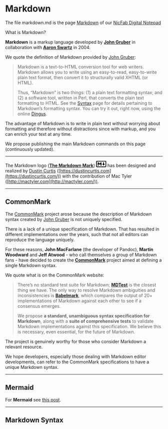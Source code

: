 # Markdown
The file markdown.md is the page [Markdown](https://notes.nicfab.eu/en/pages/mkdown/) of our [NicFab Digital Notepad](https://notes.nicfab.eu)

What is Markdown?

**Markdown** is a markup language developed by [**John Gruber**](https://daringfireball.net) in collaboration with [**Aaron Swartz**](http://www.aaronsw.com) in 2004.

We quote the definition of Markdown provided by [John Gruber](https://daringfireball.net/projects/markdown/):

> Markdown is a text-to-HTML conversion tool for web writers. Markdown allows you to write using an easy-to-read, easy-to-write plain text format, then convert it to structurally valid XHTML (or HTML).
> 
> Thus, “Markdown” is two things: (1) a plain text formatting syntax; and (2) a software tool, written in Perl, that converts the plain text formatting to HTML. See the [Syntax](https://daringfireball.net/projects/markdown/syntax) page for details pertaining to Markdown’s formatting syntax. You can try it out, right now, using the online [Dingus](https://daringfireball.net/projects/markdown/dingus).

The advantage of Markdown is to write in plain text without worrying about formatting and therefore without distractions since with markup, and you can enrich your text at any time.

We propose publishing the main Markdown commands on this page (continuously updated).

***

The Markdown logo ([**The Markdown Mark**](https://github.com/dcurtis/markdown-mark)) ![md](/images/markdown/mdlogo32x20.png#center) has been designed and realized by [Dustin Curtis](https://twitter.com/dcurtis) ([https://dustincurtis.com](https://dustincurtis.com/)) with the contribution of Mac Tyler ([http://mactyler.com](http://mactyler.com/)).

***

## CommonMark
The [CommonMark](https://commonmark.org) project arose because the description of Markdown syntax created by [John Gruber](https://daringfireball.net) is not uniquely specified.

There is a lack of a unique specification of Markdown. That has resulted in different implementations over the years, such that not all editors can reproduce the language uniquely.

For these reasons, **John MacFarlane** (the developer of Pandoc), **Martin Woodward** and **Jeff Atwood** - who call themselves a group of Markdown fans - have decided to create the [**CommonMark**](https://commonmark.org) project aimed at defining a single Markdown syntax.

We quote what is on the CommonMark website:

> There’s no standard test suite for Markdown; [**MDTest**](https://github.com/michelf/mdtest/) is the closest thing we have. The only way to resolve Markdown ambiguities and inconsistencies is [**Babelmark**](https://johnmacfarlane.net/babelmark2/), which compares the output of 20+ implementations of Markdown against each other to see if a consensus emerges.
> 
> We propose **a standard, unambiguous syntax specification for Markdown**, along with a **suite of comprehensive tests** to validate Markdown implementations against this specification. We believe this is necessary, even essential, for the future of Markdown.

The project is genuinely worthy for those who consider Markdown a relevant resource.

We hope developers, especially those dealing with Markdown editor developments, can refer to the CommonMark specifications to have a unique Markdown syntax.

***

## Mermaid

For **Mermaid** see [this post](https://notes.nicfab.eu/en/posts/mermaid/).

***

## Markdown Syntax
